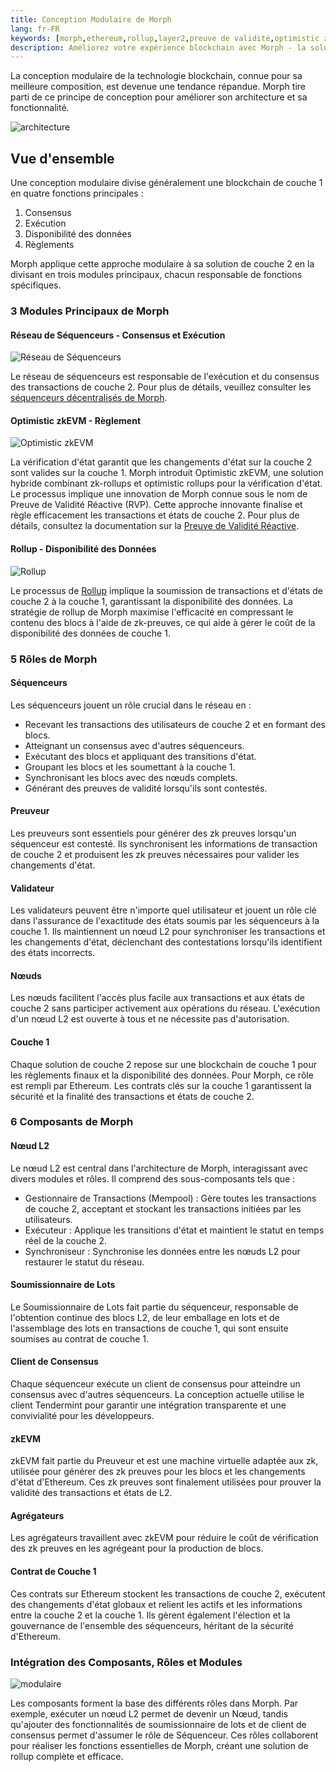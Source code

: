 ```yaml
---
title: Conception Modulaire de Morph
lang: fr-FR
keywords: [morph,ethereum,rollup,layer2,preuve de validité,optimistic zk-rollup]
description: Améliorez votre expérience blockchain avec Morph - la solution de rollup optimiste zk sécurisée, décentralisée, économique et performante. Essayez-le maintenant !
---
```


La conception modulaire de la technologie blockchain, connue pour sa meilleure composition, est devenue une tendance répandue. Morph tire parti de ce principe de conception pour améliorer son architecture et sa fonctionnalité.

![architecture](../../assets/docs/protocol/archi.png)

## Vue d'ensemble

Une conception modulaire divise généralement une blockchain de couche 1 en quatre fonctions principales :

1. Consensus
2. Exécution
3. Disponibilité des données
4. Règlements

Morph applique cette approche modulaire à sa solution de couche 2 en la divisant en trois modules principaux, chacun responsable de fonctions spécifiques.


### 3 Modules Principaux de Morph

#### Réseau de Séquenceurs - Consensus et Exécution

![Réseau de Séquenceurs](../../assets/docs/protocol/dese/seq1.png)

Le réseau de séquenceurs est responsable de l'exécution et du consensus des transactions de couche 2. Pour plus de détails, veuillez consulter les [séquenceurs décentralisés de Morph](../how-morph-works/decentralized-sequencers/morph-decentralized-sequencer-network).

#### Optimistic zkEVM - Règlement

![Optimistic zkEVM](../../assets/docs/protocol/resvapro/opzk.png)

La vérification d'état garantit que les changements d'état sur la couche 2 sont valides sur la couche 1. Morph introduit Optimistic zkEVM, une solution hybride combinant zk-rollups et optimistic rollups pour la vérification d'état. Le processus implique une innovation de Morph connue sous le nom de Preuve de Validité Réactive (RVP). Cette approche innovante finalise et règle efficacement les transactions et états de couche 2. Pour plus de détails, consultez la documentation sur la [Preuve de Validité Réactive](../how-morph-works/optimistic-zkevm).

#### Rollup - Disponibilité des Données

![Rollup](../../assets/docs/protocol/general/rollup/rollup.png)

Le processus de [Rollup](../how-morph-works/general-protocol-design/1-rollup.md) implique la soumission de transactions et d'états de couche 2 à la couche 1, garantissant la disponibilité des données. La stratégie de rollup de Morph maximise l'efficacité en compressant le contenu des blocs à l'aide de zk-preuves, ce qui aide à gérer le coût de la disponibilité des données de couche 1. 


### 5 Rôles de Morph

#### Séquenceurs

Les séquenceurs jouent un rôle crucial dans le réseau en :

- Recevant les transactions des utilisateurs de couche 2 et en formant des blocs.
- Atteignant un consensus avec d'autres séquenceurs.
- Exécutant des blocs et appliquant des transitions d'état.
- Groupant les blocs et les soumettant à la couche 1.
- Synchronisant les blocs avec des nœuds complets.
- Générant des preuves de validité lorsqu'ils sont contestés.


#### Preuveur

Les preuveurs sont essentiels pour générer des zk preuves lorsqu'un séquenceur est contesté. Ils synchronisent les informations de transaction de couche 2 et produisent les zk preuves nécessaires pour valider les changements d'état.

#### Validateur

Les validateurs peuvent être n'importe quel utilisateur et jouent un rôle clé dans l'assurance de l'exactitude des états soumis par les séquenceurs à la couche 1. Ils maintiennent un nœud L2 pour synchroniser les transactions et les changements d'état, déclenchant des contestations lorsqu'ils identifient des états incorrects.

#### Nœuds

Les nœuds facilitent l'accès plus facile aux transactions et aux états de couche 2 sans participer activement aux opérations du réseau. L'exécution d'un nœud L2 est ouverte à tous et ne nécessite pas d'autorisation.

#### Couche 1

Chaque solution de couche 2 repose sur une blockchain de couche 1 pour les règlements finaux et la disponibilité des données. Pour Morph, ce rôle est rempli par Ethereum. Les contrats clés sur la couche 1 garantissent la sécurité et la finalité des transactions et états de couche 2.

### 6 Composants de Morph

#### Nœud L2

Le nœud L2 est central dans l'architecture de Morph, interagissant avec divers modules et rôles. Il comprend des sous-composants tels que :
- Gestionnaire de Transactions (Mempool) : Gère toutes les transactions de couche 2, acceptant et stockant les transactions initiées par les utilisateurs.
- Exécuteur : Applique les transitions d'état et maintient le statut en temps réel de la couche 2.
- Synchroniseur : Synchronise les données entre les nœuds L2 pour restaurer le statut du réseau.

#### Soumissionnaire de Lots
Le Soumissionnaire de Lots fait partie du séquenceur, responsable de l'obtention continue des blocs L2, de leur emballage en lots et de l'assemblage des lots en transactions de couche 1, qui sont ensuite soumises au contrat de couche 1.

#### Client de Consensus
Chaque séquenceur exécute un client de consensus pour atteindre un consensus avec d'autres séquenceurs. La conception actuelle utilise le client Tendermint pour garantir une intégration transparente et une convivialité pour les développeurs.

#### zkEVM
zkEVM fait partie du Preuveur et est une machine virtuelle adaptée aux zk, utilisée pour générer des zk preuves pour les blocs et les changements d'état d'Ethereum. Ces zk preuves sont finalement utilisées pour prouver la validité des transactions et états de L2.

#### Agrégateurs
Les agrégateurs travaillent avec zkEVM pour réduire le coût de vérification des zk preuves en les agrégeant pour la production de blocs.

#### Contrat de Couche 1
Ces contrats sur Ethereum stockent les transactions de couche 2, exécutent des changements d'état globaux et relient les actifs et les informations entre la couche 2 et la couche 1. Ils gèrent également l'élection et la gouvernance de l'ensemble des séquenceurs, héritant de la sécurité d'Ethereum.


### Intégration des Composants, Rôles et Modules

![modulaire](../../assets/docs/about/overview/modu.png)

Les composants forment la base des différents rôles dans Morph. Par exemple, exécuter un nœud L2 permet de devenir un Nœud, tandis qu'ajouter des fonctionnalités de soumissionnaire de lots et de client de consensus permet d'assumer le rôle de Séquenceur. Ces rôles collaborent pour réaliser les fonctions essentielles de Morph, créant une solution de rollup complète et efficace.
